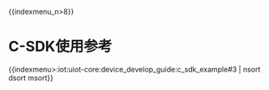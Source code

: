 {{indexmenu_n>8}}

# C-SDK使用参考

{{indexmenu>:iot:uiot-core:device_develop_guide:c_sdk_example#3 | nsort dsort msort}}
